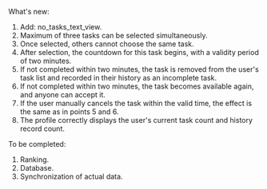 What's new: 

1. Add: no_tasks_text_view.
2. Maximum of three tasks can be selected simultaneously.
3. Once selected, others cannot choose the same task.
4. After selection, the countdown for this task begins, with a validity period of two minutes.
5. If not completed within two minutes, the task is removed from the user's task list and recorded in their history as an incomplete task.
6. If not completed within two minutes, the task becomes available again, and anyone can accept it.
7. If the user manually cancels the task within the valid time, the effect is the same as in points 5 and 6.
8. The profile correctly displays the user's current task count and history record count.

>>>>>>>>>>>>>>>>>>>>>>>>>>>>>>>>>>>>
To be completed:

1. Ranking.
2. Database.
3. Synchronization of actual data.